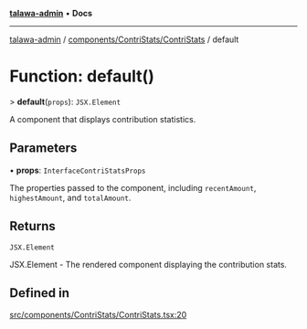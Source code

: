 [**talawa-admin**](../../../../README.md) • **Docs**

***

[talawa-admin](../../../../modules.md) / [components/ContriStats/ContriStats](../README.md) / default

# Function: default()

\> **default**(`props`): `JSX.Element`

A component that displays contribution statistics.

## Parameters

• **props**: `InterfaceContriStatsProps`

The properties passed to the component, including `recentAmount`, `highestAmount`, and `totalAmount`.

## Returns

`JSX.Element`

JSX.Element - The rendered component displaying the contribution stats.

## Defined in

[src/components/ContriStats/ContriStats.tsx:20](https://github.com/PalisadoesFoundation/talawa-admin/blob/ec91a82db6f7a7a061fbb4ea9639f2bff335faa5/src/components/ContriStats/ContriStats.tsx#L20)
